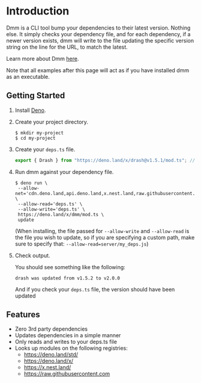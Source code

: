 # Introduction

Dmm is a CLI tool bump your dependencies to their latest version. Nothing else.
It simply checks your dependency file, and for each dependency, if a newer
version exists, dmm will write to the file updating the specific version string
on the line for the URL, to match the latest.

Learn more about Dmm [here](about-dmm).

Note that all examples after this page will act as if you have installed dmm as
an executable.

## Getting Started

1. Install [Deno](https://deno.land/).

2. Create your project directory.

   ```shell
   $ mkdir my-project
   $ cd my-project
   ```

3. Create your `deps.ts` file.

   ```typescript
   export { Drash } from "https://deno.land/x/drash@v1.5.1/mod.ts"; // outdated on purpose
   ```

4. Run dmm against your dependency file.

   ```shell
   $ deno run \
    --allow-net='cdn.deno.land,api.deno.land,x.nest.land,raw.githubusercontent.com,github.com,api.github.com' \
    --allow-read='deps.ts' \
    --allow-write='deps.ts' \
    https://deno.land/x/dmm/mod.ts \
    update
   ```

   (When installing, the file passed for `--allow-write` and `--allow-read` is
   the file you wish to update, so if you are specifying a custom path, make
   sure to specify that: `--allow-read=server/my_deps.js`)

5. Check output.

   You should see something like the following:

   ```text
   drash was updated from v1.5.2 to v2.0.0
   ```

   And if you check your `deps.ts` file, the version should have been updated

## Features

- Zero 3rd party dependencies
- Updates dependencies in a simple manner
- Only reads and writes to your deps.ts file
- Looks up modules on the following registries:
  - https://deno.land/std/
  - https://deno.land/x/
  - https://x.nest.land/
  - https://raw.githubusercontent.com
